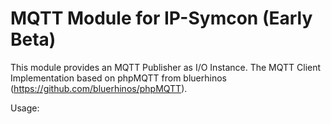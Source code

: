 MQTT Module for IP-Symcon (Early Beta)
================

This module provides an MQTT Publisher as I/O Instance.
The MQTT Client Implementation based on phpMQTT from bluerhinos (https://github.com/bluerhinos/phpMQTT).

Usage:

<?

...
MQTT_Publish($id, $topic, $content, $qos, $retained);

?>
